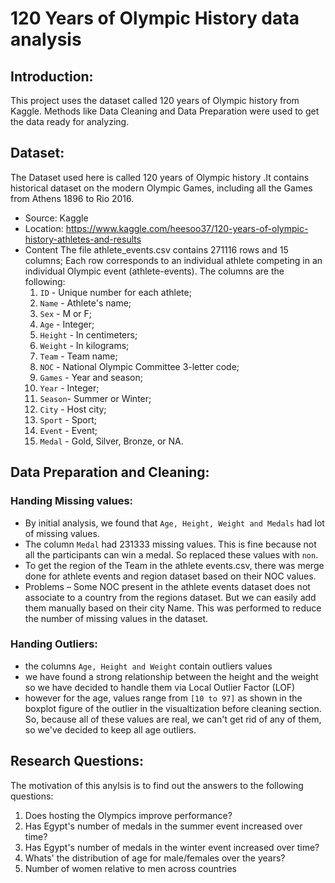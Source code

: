 

# 120 Years of Olympic History data analysis

## Introduction:
This project uses the dataset called 120 years of Olympic history from
Kaggle. Methods like Data Cleaning and Data Preparation were used to get the data ready for analyzing.

## Dataset:
The Dataset used here is called 120 years of Olympic history .It contains historical dataset on the modern Olympic Games, including all the Games from Athens 1896 to Rio 2016.
- Source: Kaggle
- Location: https://www.kaggle.com/heesoo37/120-years-of-olympic-history-athletes-and-results
- Content
The file athlete_events.csv contains 271116 rows and 15 columns; Each row corresponds to an individual athlete competing in an individual Olympic event (athlete-events). 
The columns are the following:<br>
	1. `ID` - Unique number for each athlete;
	2. `Name` - Athlete's name;
	3. `Sex` - M or F;
	4. `Age` - Integer;
	5. `Height` - In centimeters;
	6. `Weight` - In kilograms;
	7. `Team` - Team name;
	8. `NOC` - National Olympic Committee 3-letter code;
	9. `Games` - Year and season;
	10. `Year` - Integer;
	11. `Season`- Summer or Winter;
	12. `City` - Host city;
	13. `Sport` - Sport;
	14. `Event` - Event;
	15. `Medal` - Gold, Silver, Bronze, or NA.



## Data Preparation and Cleaning:
### Handing Missing values:
- By initial analysis, we found that `Age, Height, Weight and Medals` had lot of missing values. 
- The column `Medal` had 231333 missing values. This is fine because not all the participants can win a medal. So replaced these values with `non`.
- To get the region of the Team in the athlete events.csv, there was merge done for athlete events and region dataset based on their NOC values.
- Problems – Some NOC present in the athlete events dataset does not associate to a country from the regions dataset. But we can easily add them manually based on their city Name. This was performed to reduce the number of missing values in the dataset.
### Handing Outliers:
- the columns `Age, Height and Weight` contain outliers values 
- we have found a strong relationship between the height and the weight so we have decided to handle them via Local Outlier Factor (LOF) 
- however for the age,  values range from  `[10 to 97]`  as shown in the boxplot figure of the outlier in the visualtization before cleaning section. So, because all of these values are real, we can't get rid of any of them, so we've decided to keep all age outliers.

## Research Questions:
The motivation of this anylsis is to find out the answers to the following questions: 

1. Does hosting the Olympics improve performance?
2. Has Egypt's number of medals in the summer event increased over time?
3. Has Egypt's number of medals in the winter event increased over time?
4. Whats' the distribution of age for male/females over the years?
5. Number of women relative to men across countries
